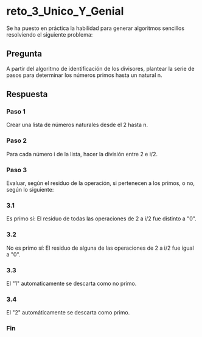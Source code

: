 # reto_3_Unico_Y_Genial
Se ha puesto en práctica la habilidad para generar algoritmos sencillos resolviendo el siguiente problema:
## Pregunta
A partir del algoritmo de identificación de los divisores, plantear la serie de pasos para determinar los números primos hasta un natural n.
## Respuesta
### Paso 1
Crear una lista de números naturales desde el 2 hasta n.
### Paso 2
Para cada número i de la lista, hacer la división entre 2 e i/2.
### Paso 3
Evaluar, según el residuo de la operación, si pertenecen a los primos, o no, según lo siguiente:
### 3.1
Es primo sí: El residuo de todas las operaciones de 2 a i/2 fue distinto a "0".
### 3.2
No es primo sí: El residuo de alguna de las operaciones de 2 a i/2 fue igual a "0".
### 3.3
El "1" automaticamente se descarta como no primo.
### 3.4
El "2" automáticamente se descarta como primo.
### Fin
